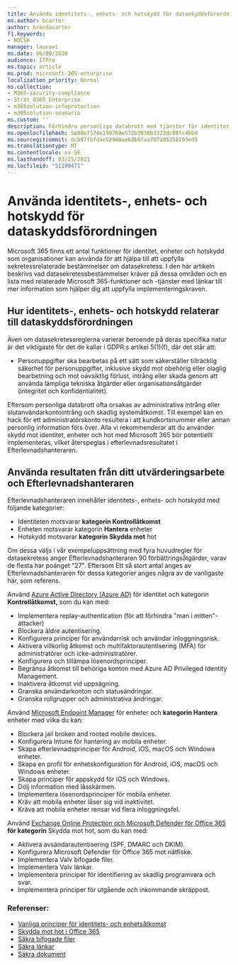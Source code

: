 ```yaml
---
title: Använda identitets-, enhets- och hotskydd för dataskyddsförordningen
ms.author: bcarter
author: brendacarter
f1.keywords:
- NOCSH
manager: laurawi
ms.date: 06/09/2020
audience: ITPro
ms.topic: article
ms.prod: microsoft-365-enterprise
localization_priority: Normal
ms.collection:
- M365-security-compliance
- Strat_O365_Enterprise
- m365solution-infoprotection
- m365solution-scenario
ms.custom: ''
description: Förhindra personliga databrott med tjänster för identitet, enhet och hotskydd i Microsoft 365.
ms.openlocfilehash: 5e08ef574e199769e572b3836b3323dc88fc4bbd
ms.sourcegitcommit: dcb97fbfdae52960ae62b6faa707a05358193ed5
ms.translationtype: MT
ms.contentlocale: sv-SE
ms.lasthandoff: 03/25/2021
ms.locfileid: "51199471"
---
```

# <a name="use-identity-device-and-threat-protection-for-data-privacy-regulation"></a>Använda identitets-, enhets- och hotskydd för dataskyddsförordningen

Microsoft 365 finns ett antal funktioner för identitet, enheter och hotskydd som organisationer kan använda för att hjälpa till att uppfylla sekretessrelaterade bestämmelser om datasekretess. I den här artikeln beskrivs vad datasekretessbestämmelser kräver på dessa områden och en lista med relaterade Microsoft 365-funktioner och -tjänster med länkar till mer information som hjälper dig att uppfylla implementeringskraven.

## <a name="how-identity-device-and-threat-protection-relate-to-data-privacy-regulation"></a>Hur identitets-, enhets- och hotskydd relaterar till dataskyddsförordningen

Även om datasekretessreglerna varierar beroende på deras specifika natur är det viktigaste för det de kallar i GDPR:s artikel 5(1)(f), där det står att:

- Personuppgifter ska bearbetas på ett sätt som säkerställer tillräcklig säkerhet för personuppgifter, inklusive skydd mot obehörig eller olaglig bearbetning och mot oavsiktlig förlust, intrång eller skada genom att använda lämpliga tekniska åtgärder eller organisationsåtgärder (integritet och konfidentialitet).

Eftersom personliga databrott ofta orsakas av administrativa intrång eller slutanvändarkontointrång och skadlig systemåtkomst. Till exempel kan en hack för ett administratörskonto resultera i att kundkortsnummer eller annan personlig information förs över. Alla vi rekommenderar att du använder skydd mot identitet, enheter och hot med Microsoft 365 bör potentiellt implementeras, vilket återspeglas i efterlevnadsresultatet i Efterlevnadshanteraren.

## <a name="using-the-results-of-your-assessment-work-and-compliance-manager"></a>Använda resultaten från ditt utvärderingsarbete och Efterlevnadshanteraren

Efterlevnadshanteraren innehåller identitets-, enhets- och hotskydd med följande kategorier:

- Identiteten motsvarar **kategorin Kontrollåtkomst**
- Enheten motsvarar kategorin **Hantera** enheter
- Hotskydd motsvarar **kategorin Skydda mot** hot
 
Om dessa väljs i vår exempeluppsättning med fyra huvudregler för datasekretess anger Efterlevnadshanteraren 90 förbättringsåtgärder, varav de flesta har poänget "27". Eftersom Ett så stort antal anges av Efterlevnadshanteraren för dessa kategorier anges några av de vanligaste här, som referens.

Använd [Azure Active Directory (Azure AD)](https://azure.microsoft.com/services/active-directory/) för identitet och kategorin **Kontrollåtkomst,** som du kan med:

- Implementera replay-authentication (för att förhindra "man i mitten"-attacker)
- Blockera äldre autentisering.
- Konfigurera principer för användarrisk och användar inloggningsrisk.
- Aktivera villkorlig åtkomst och multifaktorautentisering (MFA) för administratörer och icke-administratörer.
- Konfigurera och tillämpa lösenordsprinciper.
- Begränsa åtkomst till behöriga konton med Azure AD Privileged Identity Management.
- Inaktivera åtkomst vid uppsägning.
- Granska användarkonton och statusändringar.
- Granska rollgrupper och administrativa ändringar.

Använd [Microsoft Endpoint Manager](https://www.microsoft.com/microsoft-365/microsoft-endpoint-manager) för enheter och **kategorin Hantera** enheter med vilka du kan:

- Blockera jail broken and rooted mobile devices.
- Konfigurera Intune för hantering av mobila enheter.
- Skapa efterlevnadsprinciper för Android, iOS, macOS och Windows enheter.
- Skapa en profil för enhetskonfiguration för Android, iOS, macOS och Windows enheter.
- Skapa principer för appskydd för iOS och Windows.
- Dölj information med låsskärmen.
- Implementera lösenordsprinciper för mobila enheter.
- Kräv att mobila enheter låser sig vid inaktivitet.
- Kräva att mobila enheter rensar vid flera inloggningsfel.

Använd [Exchange Online Protection och Microsoft Defender för Office 365](../security/office-365-security/defender-for-office-365.md) **för kategorin** Skydda mot hot, som du kan med:

- Aktivera avsändarautentisering (SPF, DMARC och DKIM).
- Konfigurera Microsoft Defender för Office 365 mot nätfiske.
- Implementera Valv bifogade filer.
- Implementera Valv länkar.
- Implementera principer för identifiering av skadlig programvara och svar.
- Implementera principer för utgående och inkommande skräppost.

### <a name="references"></a>Referenser:

- [Vanliga principer för identitets- och enhetsåtkomst](../security/office-365-security/identity-access-policies.md)
- [Skydda mot hot i Office 365](https://support.office.com/article/protect-against-threats-in-office-365-b10023f6-f30f-45d3-b3ad-b71aa4aa0d58)
- [Säkra bifogade filer](../security/office-365-security/safe-attachments.md)
- [Säkra länkar](../security/office-365-security/safe-links.md)
- [Säkra dokument](../security/office-365-security/safe-docs.md)
